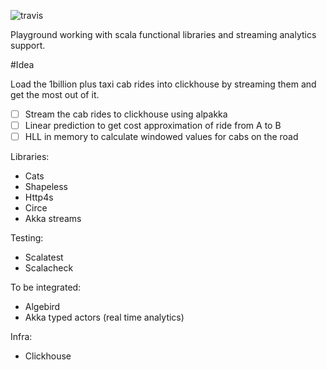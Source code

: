 ![travis](https://travis-ci.org/ecyshor/cabs-around.svg?branch=master)

Playground working with scala functional libraries and streaming analytics support.

#Idea

Load the 1billion plus taxi cab rides into clickhouse by streaming them and get the most out of it.
 - [ ] Stream the cab rides to clickhouse using alpakka
 - [ ] Linear prediction to get cost approximation of ride from A to B 
 - [ ] HLL in memory to calculate windowed values for cabs on the road

Libraries:

- Cats
- Shapeless
- Http4s
- Circe
- Akka streams

Testing:

- Scalatest
- Scalacheck

To be integrated:

- Algebird
- Akka typed actors (real time analytics)

Infra:

- Clickhouse
